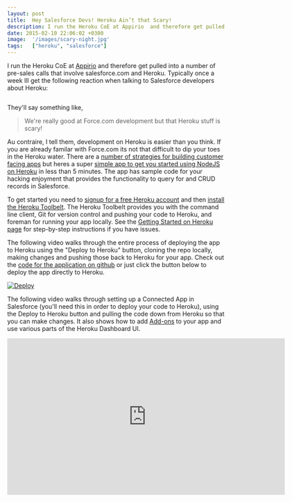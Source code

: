 ```yaml
---
layout: post
title:  Hey Salesforce Devs! Heroku Ain’t that Scary!
description: I run the Heroku CoE at Appirio  and therefore get pulled into a number of pre-sales calls that involve salesforce.com and Heroku. Typically once a week Ill get the following reaction when talking to Salesforce developers about Heroku-  Theyll say something like,  > Were really good at Force.com development but that Heroku stuff is scary! Au contraire, I tell them, development on Heroku is easier than you think. If you are already familar with Force.com its not that difficult to dip your toes 
date: 2015-02-10 22:06:02 +0300
image:  '/images/scary-night.jpg'
tags:   ["heroku", "salesforce"]
---
```

<p>I run the Heroku CoE at <a href="http://www.appirio.com">Appirio</a> and therefore get pulled into a number of pre-sales calls that involve salesforce.com and Heroku. Typically once a week Ill get the following reaction when talking to Salesforce developers about Heroku:</p>
<p><img src="http://static.fjcdn.com/gifs/Scared_510c77_1821960.gif" alt="" ></p>
<p>They'll say something like,</p>
<blockquote>
<p>We're really good at Force.com development but that Heroku stuff is scary!</p>
</blockquote>
<p>Au contraire, I tell them, development on Heroku is easier than you think. If you are already familar with Force.com its not that difficult to dip your toes in the Heroku water. There are a <a href="/2015/01/16/strategies-for-building-customer-facing-apps-with-salesforce-com/">number of strategies for building customer facing apps</a> but heres a super <a href="https://github.com/jeffdonthemic/node-nforce-demo">simple app to get you started using NodeJS on Heroku</a> in less than 5 minutes. The app has sample code for your hacking enjoyment that provides the functionality to query for and CRUD records in Salesforce.</p>
<p>To get started you need to <a href="https://signup.heroku.com/">signup for a free Heroku account</a> and then <a href="https://toolbelt.heroku.com/">install the Heroku Toolbelt</a>. The Heroku Toolbelt provides you with the command line client, Git for version control and pushing your code to Heroku, and foreman for running your app locally. See the <a href="https://devcenter.heroku.com/start">Getting Started on Heroku page</a> for step-by-step instructions if you have issues.</p>
<p>The following video walks through the entire process of deploying the app to Heroku using the "Deploy to Heroku" button, cloning the repo locally, making changes and pushing those back to Heroku for your app. Check out the <a href="https://github.com/jeffdonthemic/node-nforce-demo">code for the application on github</a> or just click the button below to deploy the app directly to Heroku.</p>
<p><a href="https://heroku.com/deploy?template=https://github.com/jeffdonthemic/node-nforce-demo"><img src="https://www.herokucdn.com/deploy/button.png" alt="Deploy" ></a></p>
<p>The following video walks through setting up a Connected App in Salesforce (you'll need this in order to deploy your code to Heroku), using the Deploy to Heroku button and pulling the code down from Heroku so that you can make changes. It also shows how to add <a href="https://addons.heroku.com/">Add-ons</a> to your app and use various parts of the Heroku Dashboard UI.</p>
<div class="flex-video"><iframe width="640" height="360" src="https://www.youtube.com/embed/-5WbjZ4sF5Y" frameborder="0" allowfullscreen></iframe></div>
